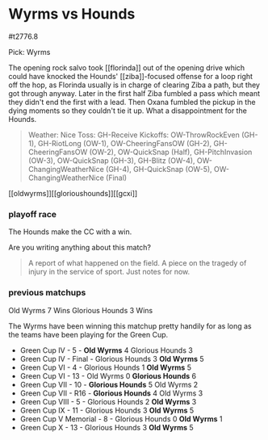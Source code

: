 # Wyrms vs Hounds

#t2776.8

Pick: Wyrms

The opening rock salvo took [[florinda]] out of the opening drive which could have knocked the Hounds' [[ziba]]-focused offense for a loop right off the hop, as Florinda usually is in charge of clearing Ziba a path, but they got through anyway. Later in the first half Ziba fumbled a pass which meant they didn't end the first with a lead. Then Oxana fumbled the pickup in the dying moments so they couldn't tie it up. What a disappointment for the Hounds.

> Weather: Nice
> Toss: GH-Receive
> Kickoffs: OW-ThrowRockEven (GH-1), GH-RiotLong (OW-1), OW-CheeringFansOW (GH-2), GH-CheeringFansOW (OW-2), OW-QuickSnap (Half), GH-PitchInvasion (OW-3), OW-QuickSnap (GH-3), GH-Blitz (OW-4), OW-ChangingWeatherNice (GH-4), GH-QuickSnap (OW-5), OW-ChangingWeatherNice (Final)

[[oldwyrms]][[glorioushounds]][[gcxi]]



### playoff race

The Hounds make the CC with a win.

Are you writing anything about this match?

> A report of what happened on the field.
> A piece on the tragedy of injury in the service of sport.
> Just notes for now.

### previous matchups

Old Wyrms 7 Wins
Glorious Hounds 3 Wins

The Wyrms have been winning this matchup pretty handily for as long as the teams have been playing for the Green Cup.

* Green Cup IV - 5 - **Old Wyrms** 4 Glorious Hounds 3
* Green Cup IV - Final - Glorious Hounds 3 **Old Wyrms** 5
* Green Cup VI - 4 - Glorious Hounds 1 **Old Wyrms** 5
* Green Cup VI - 13 - Old Wyrms 0 **Glorious Hounds** 6
* Green Cup VII - 10 - **Glorious Hounds** 5 Old Wyrms 2
* Green Cup VII - R16 - **Glorious Hounds** 4 Old Wyrms 3
* Green Cup VIII - 5 - Glorious Hounds 2 **Old Wyrms** 3
* Green Cup IX - 11 - Glorious Hounds 3 **Old Wyrms** 5
* Green Cup V Memorial - 8 - Glorious Hounds 0 **Old Wyrms** 1
* Green Cup X - 13 - Glorious Hounds 3 **Old Wyrms** 5